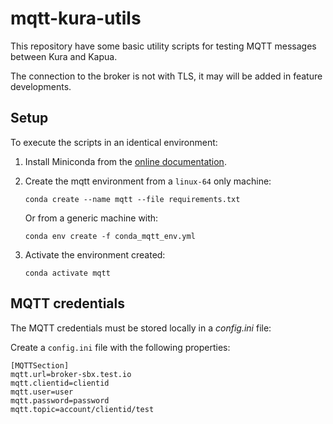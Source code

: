 # mqtt-kura-utils
This repository have some basic utility scripts for testing MQTT messages between Kura and Kapua.

The connection to the broker is not with TLS, it may will be added in feature developments.

## Setup

To execute the scripts in an identical environment:

1) Install Miniconda from the [online documentation](https://docs.conda.io/projects/miniconda/en/latest/miniconda-install.html).

2) Create the mqtt environment from a `linux-64` only machine: 

    ```
    conda create --name mqtt --file requirements.txt
    ```

    Or from a generic machine with:
    
    ```
    conda env create -f conda_mqtt_env.yml
    ```

3) Activate the environment created:

    ```
    conda activate mqtt
    ```

## MQTT credentials

The MQTT credentials must be stored locally in a _config.ini_ file: 

Create a `config.ini` file with the following properties:

```
[MQTTSection]
mqtt.url=broker-sbx.test.io
mqtt.clientid=clientid
mqtt.user=user
mqtt.password=password
mqtt.topic=account/clientid/test
```
